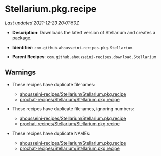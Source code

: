 # Stellarium.pkg.recipe

_Last updated 2021-12-23 20:01:50Z_

- **Description**: Downloads the latest version of Stellarium and creates a package.

- **Identifier**: `com.github.ahousseini-recipes.pkg.Stellarium`

- **Parent Recipes**: `com.github.ahousseini-recipes.download.Stellarium`


## Warnings

- These recipes have duplicate filenames:
    - [ahousseini-recipes/Stellarium/Stellarium.pkg.recipe](/autopkg-dupe-tracker/ahousseini-recipes/Stellarium/Stellarium.pkg.recipe)
    - [prochat-recipes/Stellarium/Stellarium.pkg.recipe](/autopkg-dupe-tracker/prochat-recipes/Stellarium/Stellarium.pkg.recipe)

- These recipes have duplicate filenames, ignoring numbers:
    - [ahousseini-recipes/Stellarium/Stellarium.pkg.recipe](/autopkg-dupe-tracker/ahousseini-recipes/Stellarium/Stellarium.pkg.recipe)
    - [prochat-recipes/Stellarium/Stellarium.pkg.recipe](/autopkg-dupe-tracker/prochat-recipes/Stellarium/Stellarium.pkg.recipe)

- These recipes have duplicate NAMEs:
    - [ahousseini-recipes/Stellarium/Stellarium.pkg.recipe](/autopkg-dupe-tracker/ahousseini-recipes/Stellarium/Stellarium.pkg.recipe)
    - [prochat-recipes/Stellarium/Stellarium.pkg.recipe](/autopkg-dupe-tracker/prochat-recipes/Stellarium/Stellarium.pkg.recipe)